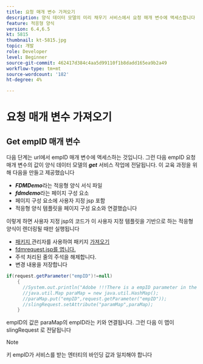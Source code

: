 ```yaml
---
title: 요청 매개 변수 가져오기
description: 양식 데이터 모델의 미리 채우기 서비스에서 요청 매개 변수에 액세스합니다
feature: 적응형 양식
version: 6.4,6.5
kt: 5815
thumbnail: kt-5815.jpg
topic: 개발
role: Developer
level: Beginner
source-git-commit: 462417d384c4aa5d99110f1b8dadd165ea9b2a49
workflow-type: tm+mt
source-wordcount: '182'
ht-degree: 4%

---
```


# 요청 매개 변수 가져오기

## Get empID 매개 변수

다음 단계는 url에서 empID 매개 변수에 액세스하는 것입니다. 그런 다음 empID 요청 매개 변수의 값이 양식 데이터 모델의 **_get_** 서비스 작업에 전달됩니다.
이 교육 과정을 위해 다음을 만들고 제공했습니다

* **_FDMDemo_**&#x200B;라는 적응형 양식 서식 파일
* **_fdmdemo_**&#x200B;라는 페이지 구성 요소
* 페이지 구성 요소에 사용자 지정 jsp 포함
* 적응형 양식 템플릿을 페이지 구성 요소와 연결했습니다

이렇게 하면 사용자 지정 jsp의 코드가 이 사용자 지정 템플릿을 기반으로 하는 적응형 양식이 렌더링될 때만 실행됩니다

* [패키지 ](assets/template-page-component.zip) 관리자를 사용하여 패키지  [가져오기](http://localhost:4502/crx/packmgr/index.jsp)
* [fdmrequest.jsp를 엽니다.](http://localhost:4502/crx/de/index.jsp#/apps/fdmdemo/component/page/fdmdemo/fdmrequest.jsp)
* 주석 처리된 줄의 주석을 해제합니다.
* 변경 내용을 저장합니다

```java
if(request.getParameter("empID")!=null)
    {
      //System.out.println("Adobe !!!There is a empID parameter in the request "+request.getParameter("empID"));
      //java.util.Map paraMap = new java.util.HashMap();
      //paraMap.put("empID",request.getParameter("empID"));
      //slingRequest.setAttribute("paramMap",paraMap);
    }
```

empID의 값은 paraMap의 empID라는 키와 연결됩니다. 그런 다음 이 맵이 slingRequest 로 전달됩니다

>[!NOTE]
>
>키 empID가 서비스를 받는 엔터티의 바인딩 값과 일치해야 합니다
